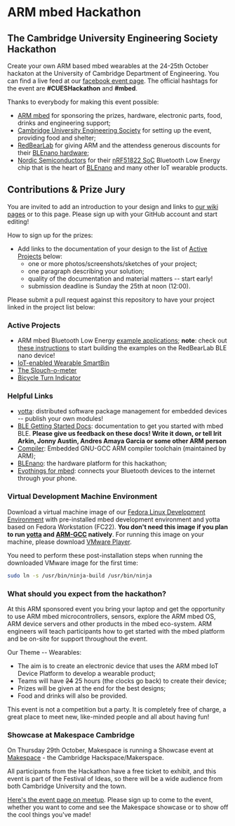 # ARM mbed Hackathon

## The Cambridge University Engineering Society Hackathon
Create your own ARM based mbed wearables at the 24-25th October hackaton at the University of Cambridge Department of Engineering. You can find a live feed at our [facebook event page](https://www.facebook.com/events/1492417234391358/). The official hashtags for the event are **#CUESHackathon** and **#mbed**.

Thanks to everybody for making this event possible:
- [ARM mbed](https://www.mbed.com/en/) for sponsoring the prizes, hardware, electronic parts, food, drinks and engineering support;
- [Cambridge University Engineering Society](https://cuengineeringsociety.org.uk/events/cues-hackathon/) for setting up the event, providing food and shelter;
- [RedBearLab](http://redbearlab.com/) for giving ARM and the attendess generous discounts for their [BLEnano hardware](http://redbearlab.com/blenano/);
- [Nordic Semiconductors](https://www.mbed.com/en/partners/nordic/) for their [nRF51822 SoC](http://www.nordicsemi.com/eng/Products/Bluetooth-Smart-Bluetooth-low-energy/nRF51822) Bluetooth Low Energy chip that is the heart of [BLEnano](http://redbearlab.com/blenano/) and many other IoT wearable products.

## Contributions & Prize Jury
You are invited to add an introduction to your design and links to [our wiki pages](https://github.com/ARMmbed/hackathon/wiki) or to this page. Please sign up with your GitHub account and start editing!

How to sign up for the prizes:
- Add links to the documentation of your design to the list of [Active Projects](#active-projects) below:
  - one or more photos/screenshots/sketches of your project;
  - one paragraph describing your solution;
  - quality of the documentation and material matters -- start early!
  - submission deadline is Sunday the 25th at noon (12:00).

Please submit a pull request against this repository to have your project linked in the project list below:

### Active Projects
- ARM mbed Bluetooth Low Energy [example applications](https://github.com/ARMmbed/ble-examples/tree/hackathon); **note**: check out [these instructions](START.md) to start building the examples on the RedBearLab BLE nano device!
- [IoT-enabled Wearable SmartBin](SmartBin)
- [The Slouch-o-meter](slouchometer)
- [Bicycle Turn Indicator](teamAkos)

### Helpful Links
- [yotta](http://yottadocs.mbed.com/): distributed software package management for embedded devices -- publish your own modules!
- [BLE Getting Started Docs](https://docs.mbed.com/docs/ble-intros/en/latest/): documentation to get you started with mbed BLE. **Please give us feedback on these docs! Write it down, or tell Irit Arkin, Jonny Austin, Andres Amaya Garcia or some other ARM person**
- [Compiler](https://launchpad.net/gcc-arm-embedded): Embedded GNU-GCC ARM compiler toolchain (maintained by ARM);
- [BLEnano](http://redbearlab.com/blenano/): the hardware platform for this hackathon;
- [Evothings for mbed](https://evothings.com/things/mbed): connects your Bluetooth devices to the internet through your phone.


### Virtual Development Machine Environment
Download a virtual machine image of our [Fedora Linux Development Environment](http://get.meriac.com/ARMmbed.zip) with pre-installed mbed development environment and yotta based on Fedora Workstation (FC22). **You don't need this image if you plan to run [yotta](http://yottadocs.mbed.com/) and [ARM-GCC](https://launchpad.net/gcc-arm-embedded) natively**. For running this image on your machine, please download [VMware Player](https://my.vmware.com/web/vmware/free#desktop_end_user_computing/vmware_workstation_player/12_0).

You need to perform these post-installation steps when running the downloaded VMware image for the first time:
```bash
sudo ln -s /usr/bin/ninja-build /usr/bin/ninja
```

### What should you expect from the hackathon?

At this ARM sponsored event you bring your laptop and get the opportunity to use ARM mbed microcontrollers, sensors, explore the ARM mbed OS, ARM device servers and other products in the mbed eco-system. ARM engineers will teach participants how to get started with the mbed platform and be on-site for support throughout the event.

Our Theme -- Wearables:
- The aim is to create an electronic device that uses the ARM mbed IoT Device Platform to develop a wearable product;
- Teams will have ~~24~~ 25 hours (the clocks go back) to create their device;
- Prizes will be given at the end for the best designs;
- Food and drinks will also be provided.

This event is not a competition but a party. It is completely free of charge, a great place to meet new, like-minded people and all about having fun!

### Showcase at Makespace Cambridge

On Thursday 29th October, Makespace is running a Showcase event at [Makespace](http://makespace.org/) - the Cambridge Hackspace/Makerspace.

All participants from the Hackathon have a free ticket to exhibit, and this event is part of the Festival of Ideas, so there will be a wide audience from both Cambridge University and the town.

[Here's the event page on meetup](http://www.meetup.com/Makespace/events/225955983/). Please sign up to come to the event, whether you want to come and see the Makespace showcase or to show off the cool things you've made!


